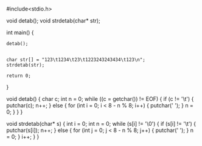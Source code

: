 #include<stdio.h>

void detab();
void strdetab(char* str);

int main() {

	detab();


	char str[] = "123\t1234\t23\t1223243243434\t123\n";
	strdetab(str);

	return 0;
}

void detab() {
	char c;
	int n = 0;
	while ((c = getchar()) != EOF) {
		if (c != '\t') {
			putchar(c);
			n++;
		}
		else {
			for (int i = 0; i < 8 - n % 8; i++) {
				putchar(' ');
			}
			n = 0;
		}
	}
}

void strdetab(char* s) {
	int i = 0;
	int n = 0;
	while (s[i] != '\0') {
		if (s[i] != '\t') {
			putchar(s[i]);
			n++;
		}
		else {
			for (int j = 0; j < 8 - n % 8; j++) {
				putchar(' ');
			}
			n = 0;
		}
		i++;
	}
}
